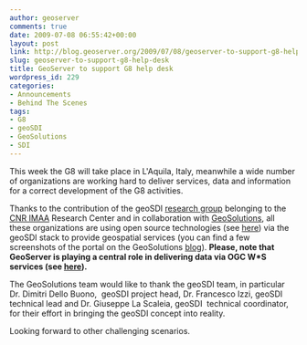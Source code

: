 ```yaml
---
author: geoserver
comments: true
date: 2009-07-08 06:55:42+00:00
layout: post
link: http://blog.geoserver.org/2009/07/08/geoserver-to-support-g8-help-desk/
slug: geoserver-to-support-g8-help-desk
title: GeoServer to support G8 help desk
wordpress_id: 229
categories:
- Announcements
- Behind The Scenes
tags:
- G8
- geoSDI
- GeoSolutions
- SDI
---
```


This week the G8 will take place in L'Aquila, Italy, meanwhile a wide number of organizations are working hard to deliver services, data and information for a correct development of the G8 activities.

Thanks to the contribution of the geoSDI [research group](http://www.geosdi.org/index.php?option=com_content&view=article&id=49&Itemid=115&lang=it) belonging to the[ CNR IMAA](http://www.imaa.cnr.it/) Research Center and in collaboration with [GeoSolutions](http://www.geo-solutions.it), all these organizations are using open source technologies (see [here](http://dpc.geosdi.org/)) via the geoSDI stack to provide geospatial services (you can find a few screenshots of the portal on the GeoSolutions [blog](http://geo-solutions.blogspot.com)). **Please, note that GeoServer is playing a central role in delivering data via OGC W*S services (see **[**here**](http://dpc.geosdi.org/geoserver)**).**

The GeoSolutions team would like to thank the geoSDI team, in particular Dr. Dimitri Dello Buono,  geoSDI project head, Dr. Francesco Izzi, geoSDI technical lead and Dr. Giuseppe La Scaleia, geoSDI  technical coordinator, for their effort in bringing the geoSDI concept into reality.

Looking forward to other challenging scenarios.
